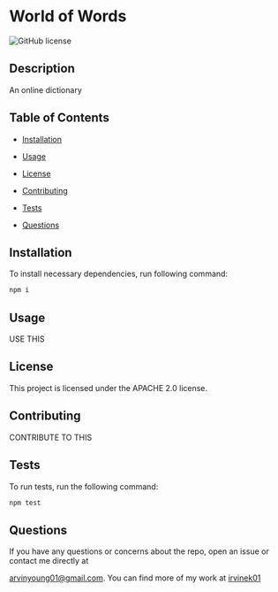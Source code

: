 # World of Words
![GitHub license](https://img.shields.io/static/v1.svg?label=License&message=APACHE%202.0&color=yellow)

## Description

An online dictionary

## Table of Contents

* [Installation](#installation)

* [Usage](#usage)

* [License](#license)

* [Contributing](#contributing)

* [Tests](#tests)

* [Questions](#questions)

## Installation

To install necessary dependencies, run following command:

```bash
npm i
```

## Usage

USE THIS

## License

This project is licensed under the APACHE 2.0 license.

## Contributing

CONTRIBUTE TO THIS

## Tests

To run tests, run the following command:

```bash
npm test
```

## Questions

If you have any questions or concerns about the repo, open an issue or contact me directly at

arvinyoung01@gmail.com. You can find more of my work at [irvinek01](https://github.com/irvinek01)